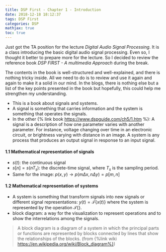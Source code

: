 ```yaml
---
title: DSP First - Chapter 1 - Introduction
date: 2018-12-18 18:12:37
tags: DSP First
categories: DSP
mathjax: true
toc: true
---
```


Just got the TA position for the lecture *Digital Audio Signal Processing*. It is a class introducing the basic digital audio signal processing. Even so, I thought it better to prepare more for the lecture. So I decided to review the reference book *DSP FIRST - A multimedia Approach* during the break.

The contents in the book is well-structured and well-explained, and there is nothing tricky inside. All we need to do is to review and use it again and again to make it a solid in our mind. In the blogs, there is nothing else but a list of the key points presented in the book but hopefully, this could help me strengthen my understanding.

<!--more-->
- This is a book about signals and systems.
- A signal is something that carries information and the system is something that operates the signals.
- In the other {% link book https://www.dspguide.com/ch5/1.htm %}: A signal is a description of how one parameter varies with another parameter. For instance, voltage changing over time in an electronic circuit, or brightness varying with distance in an image. A system is any process that produces an output signal in response to an input signal.

#### 1.1 Mathematical representation of signals
- $s(t)$: the continuous signal
- $s[n] = s(nT_s)$: the discrete-time signal, where $T_s$ is the sampling period.
- Same for the image: $p(x,y) \rightarrow p(m\Delta x, n\Delta y) = p[m, n]$

#### 1.2 Mathematical representation of systems
- A system is something that transform signals into new signals or different signal representations: $y(t) = \mathcal{T}\{x(t)\}$ where the system is represented by the operation $\mathcal{T}\{\}$.
- block diagram: a way for the visualization to represent operations and to show the interrelations among the signals.

> A block diagram is a diagram of a system in which the principal parts or functions are represented by blocks connected by lines that show the relationships of the blocks. (from {%link wiki https://en.wikipedia.org/wiki/Block_diagram%})
